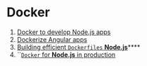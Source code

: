 # Docker

1. [Docker to develop Node.js apps](https://dev.to/alex_barashkov/using-docker-for-nodejs-in-development-and-production-3cgp)
2. [Dockerize Angular apps](https://mherman.org/blog/dockerizing-an-angular-app/)
3. [Building efficient `Dockerfiles` **Node.js**](http://bitjudo.com/blog/2014/03/13/building-efficient-dockerfiles-node-dot-js/)\*\*\*\*
4. \`\`[`Docker` for **Node.js** in production](https://medium.com/better-programming/docker-for-node-js-in-production-b9dc0e9e48e0)


